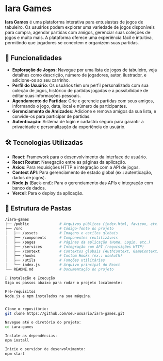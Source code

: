 # Iara Games

**Iara Games** é uma plataforma interativa para entusiastas de jogos de tabuleiro. Os usuários podem explorar uma variedade de jogos disponíveis para compra, agendar partidas com amigos, gerenciar suas coleções de jogos e muito mais. A plataforma oferece uma experiência fácil e intuitiva, permitindo que jogadores se conectem e organizem suas partidas.

## 🚀 Funcionalidades

- **Exploração de Jogos**: Navegue por uma lista de jogos de tabuleiro, veja detalhes como descrição, número de jogadores, autor, ilustrador, e adicione-os ao seu carrinho.
- **Perfil do Usuário**: Os usuários têm um perfil personalizado com sua coleção de jogos, histórico de partidas jogadas e a possibilidade de editar suas informações pessoais.
- **Agendamento de Partidas**: Crie e gerencie partidas com seus amigos, informando o jogo, data, local e número de participantes.
- **Gerenciamento de Amizades**: Adicione e remova amigos da sua lista, e convide-os para participar de partidas.
- **Autenticação**: Sistema de login e cadastro seguro para garantir a privacidade e personalização da experiência do usuário.

## 🛠️ Tecnologias Utilizadas

- **React**: Framework para o desenvolvimento da interface de usuário.
- **React Router**: Navegação entre as páginas da aplicação.
- **Axios**: Para requisições HTTP e integração com a API de jogos.
- **Context API**: Para gerenciamento de estado global (ex.: autenticação, dados de jogos).
- **Node.js** (Back-end): Para o gerenciamento das APIs e integração com banco de dados.
- **Vercel**: Para o deploy da aplicação.

## 📂 Estrutura de Pastas

```bash
/iara-games
├── /public              # Arquivos públicos (index.html, favicon, etc.)
├── /src                 # Código-fonte do projeto
│   ├── /assets          # Imagens e estilos globais
│   ├── /components      # Componentes reutilizáveis
│   ├── /pages           # Páginas da aplicação (Home, Login, etc.)
│   ├── /services        # Integração com API (requisições HTTP)
│   ├── /context         # Contextos globais (AuthContext, GameContext)
│   ├── /hooks           # Custom Hooks (ex.: useAuth)
│   ├── /utils           # Funções utilitárias
│   └── index.js         # Arquivo principal do React
└── README.md            # Documentação do projeto

🔧 Instalação e Execução
Siga os passos abaixo para rodar o projeto localmente:

Pré-requisitos
Node.js e npm instalados na sua máquina.


Clone o repositório:
git clone https://github.com/seu-usuario/iara-games.git

Navegue até o diretório do projeto:
cd iara-games

Instale as dependências:
npm install

Inicie o servidor de desenvolvimento:
npm start

